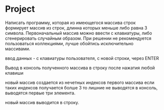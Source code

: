 # Project
Написать программу, которая из имеющегося массива строк формирует массив из строк,
длинна которых меньше либо равна 3 символа.
Первоначальный массив можно ввести с клавиатуры, либо сгенерировать случайным образом.
При решении не рекомендуется пользоваться коллекциями, лучше обойтись исключительно массивами.

ввод данных - с клавиатуры пользователя, с новой строки, через ENTER

Вывод в консоль полученного массива в строку после нажатия любой клавиши

новый массив создается из нечетных индексов первого массива если таких индексов получается болше 3 то
лишние не выводятся в консоль, выводятся первые три элемента.

новый  массив выводится в строку.
